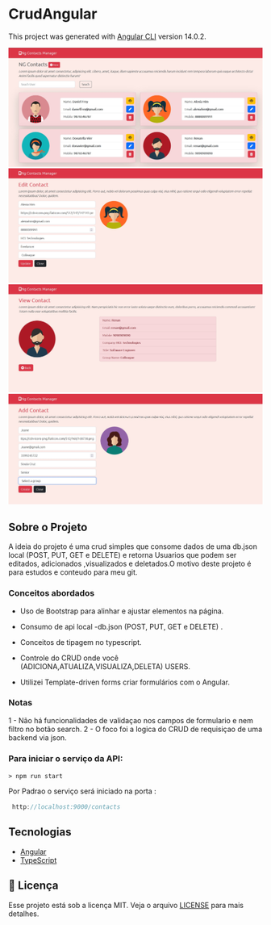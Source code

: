 # CrudAngular

This project was generated with [Angular CLI](https://github.com/angular/angular-cli) version 14.0.2.

![Preview-Screens](https://github.com/frankmagalhaes/CRUD-Angular/blob/master/Ng%20Contacts%20Manage.jpg)
![Preview-Screens](https://github.com/frankmagalhaes/CRUD-Angular/blob/master/editcontact.jpg)
![Preview-Screens](https://github.com/frankmagalhaes/CRUD-Angular/blob/master/viewcontact.jpg)
![Preview-Screens](https://github.com/frankmagalhaes/CRUD-Angular/blob/master/ng%20add%20contact.jpg)
## Sobre o Projeto

A ideia do projeto é uma crud simples que consome dados de uma db.json local (POST, PUT, GET e DELETE) e retorna Usuarios que podem ser editados, adicionados ,visualizados e deletados.O motivo deste projeto é para estudos e conteudo  para meu git.



### Conceitos abordados

- Uso de Bootstrap para alinhar e ajustar elementos na página.

- Consumo de api local -db.json (POST, PUT, GET e DELETE)  .

- Conceitos de tipagem no typescript.

- Controle do CRUD onde você (ADICIONA,ATUALIZA,VISUALIZA,DELETA) USERS.

- Utilizei Template-driven forms criar formulários com o Angular.



### Notas
1 - Não há funcionalidades de validaçao nos campos de formulario e nem filtro no botão search.
2 - O foco foi a logica do CRUD de requisiçao de uma backend via json.


### Para iniciar o serviço da API:

```shell script
> npm run start
```
Por Padrao o serviço será iniciado na porta :  
```js
 http://localhost:9000/contacts
```

## Tecnologias

-  [Angular](https://angular.io/)
-  [TypeScript](https://www.typescriptlang.org/)


## 📝 Licença

Esse projeto está sob a licença MIT. Veja o arquivo [LICENSE](LICENSE.md) para mais detalhes.
